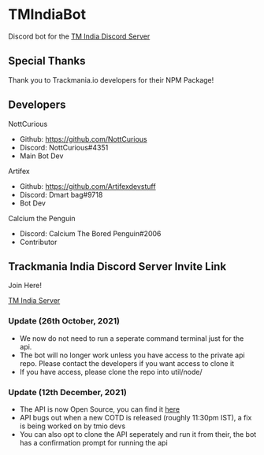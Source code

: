 # TMIndiaBot

Discord bot for the [TM India Discord Server](https://discord.gg/aztYuhWxgU "TM India Discord invite")

## Special Thanks
Thank you to Trackmania.io developers for their NPM Package!

## Developers

NottCurious

* Github: <https://github.com/NottCurious>
* Discord: NottCurious#4351
* Main Bot Dev

Artifex

* Github: <https://github.com/Artifexdevstuff>
* Discord: Dmart bag#9718
* Bot Dev

Calcium the Penguin

* Discord: Calcium The Bored Penguin#2006
* Contributor

## Trackmania India Discord Server Invite Link

Join Here!

[TM India Server](https://discord.gg/aztYuhWxgU)

### Update (26th October, 2021)
* We now do not need to run a seperate command terminal just for the api.
* The bot will no longer work unless you have access to the private api repo. Please contact the developers if you want access to clone it
* If you have access, please clone the repo into util/node/

### Update (12th December, 2021)
* The API is now Open Source, you can find it [here](https://github.com/artifexdevstuff/TMIndiaBotApi "TMIndiaBotApi Github Link")
* API bugs out when a new COTD is released (roughly 11:30pm IST), a fix is being worked on by tmio devs
* You can also opt to clone the API seperately and run it from their, the bot has a confirmation prompt for running the api